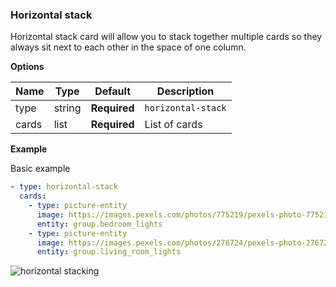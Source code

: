 ### Horizontal stack

Horizontal stack card will allow you to stack together multiple cards so they always sit next to each other in the space of one column.

**Options**

| Name | Type | Default | Description
| ---- | ---- | ------- | -----------
| type | string | **Required** | `horizontal-stack`
| cards | list | **Required** | List of cards

**Example**

Basic example
```yaml
- type: horizontal-stack
  cards:
    - type: picture-entity
      image: https://images.pexels.com/photos/775219/pexels-photo-775219.jpeg?auto=compress&cs=tinysrgb&dpr=2&h=295&w=490
      entity: group.bedroom_lights
    - type: picture-entity
      image: https://images.pexels.com/photos/276724/pexels-photo-276724.jpeg?auto=compress&cs=tinysrgb&dpr=2&h=240&w=495
      entity: group.living_room_lights
```

![horizontal stacking](https://user-images.githubusercontent.com/32000001/42163594-22d41fe0-7dfb-11e8-9dbf-a5b6efc09971.PNG)
